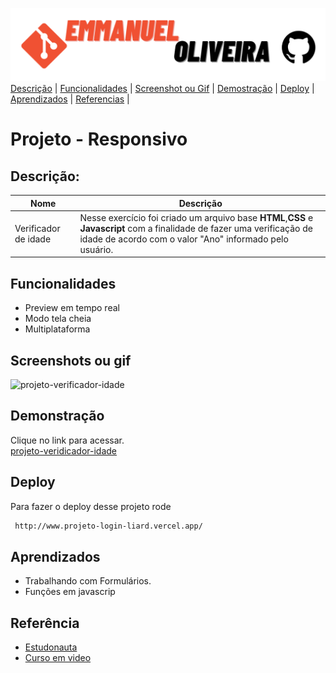 ![banner-github](https://github.com/emmanuelmarcosdeoliveira/media-query/blob/main/imagens/manu-github.png) 
[Descrição](#descrição) | 
[Funcionalidades](#funcionalidades) |
[Screenshot ou Gif](#screenshots-ou-gif) |
[Demostração](n#demonstração) |
[Deploy](#deploy) |
[Aprendizados](#aprendizados) |
[Referencias](#referência) |
# Projeto - Responsivo
## Descrição:
Nome |   Descrição
---- | ------------
Verificador de idade | Nesse exercício foi criado um arquivo base **HTML**,**CSS** e **Javascript** com a finalidade de fazer uma verificação de idade de acordo com o valor "Ano" informado pelo usuário.
## Funcionalidades

- Preview em tempo real
- Modo tela cheia
- Multiplataforma

## Screenshots ou gif 

![projeto-verificador-idade](https://github.com/emmanuelmarcosdeoliveira/projeto-login/blob/main/imagens/tela-login.gif)

## Demonstração

Clique no link para acessar. <br>
 [projeto-veridicador-idade ](http://www.projeto-login-liard.vercel.app/)


## Deploy

Para fazer o deploy desse projeto rode

```bash
 http://www.projeto-login-liard.vercel.app/
```


## Aprendizados

- Trabalhando com Formulários. 
- Funções em javascrip


## Referência

 - [Estudonauta](https://www.estudonauta.com/)
 - [Curso em video](https://cursoemvideo.com)
 

